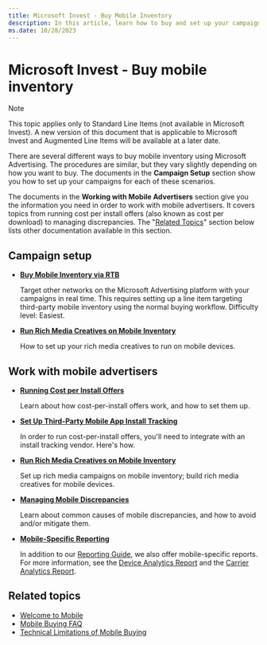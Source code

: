 ```yaml
---
title: Microsoft Invest - Buy Mobile Inventory
description: In this article, learn how to buy and set up your campaign for mobile inventory, and explore approaches to work with mobile advertisers.
ms.date: 10/28/2023
---
```


# Microsoft Invest - Buy mobile inventory

> [!NOTE]
> This topic applies only to Standard Line Items (not available in Microsoft Invest). A new version of this document that is applicable to Microsoft Invest and Augmented Line Items will be available at a later date.

There are several different ways to buy mobile inventory using Microsoft Advertising. The procedures are similar, but they vary slightly depending on how you want to buy. The documents in the **Campaign Setup** section show you how to set up your campaigns for each of these scenarios.

The documents in the **Working with Mobile Advertisers** section give you the information you need in order to work with mobile advertisers. It covers topics from running cost per install offers (also known as cost per download) to managing discrepancies. The "[Related Topics](#related-topics)" section below lists other documentation available in this section.

## Campaign setup

- **[Buy Mobile Inventory via RTB](buy-mobile-inventory-via-rtb.md)**  

  Target other networks on the Microsoft Advertising platform with your campaigns in real time. This requires setting up a line item targeting third-party mobile inventory using the normal buying workflow. Difficulty level: Easiest.

- **[Run Rich Media Creatives on Mobile Inventory](run-rich-media-creatives-on-mobile-inventory.md)**  

  How to set up your rich media creatives to run on mobile devices.

## Work with mobile advertisers

- **[Running Cost per Install Offers](running-cost-per-install-offers.md)**  

  Learn about how cost-per-install offers work, and how to set them up.

- **[Set Up Third-Party Mobile App Install Tracking](set-up-third-party-mobile-app-install-tracking.md)**  

  In order to run cost-per-install offers, you'll need to integrate with an install tracking vendor. Here's how.

- **[Run Rich Media Creatives on Mobile Inventory](run-rich-media-creatives-on-mobile-inventory.md)**  

  Set up rich media campaigns on mobile inventory; build rich media creatives for mobile devices.

- **[Managing Mobile Discrepancies](managing-mobile-discrepancies.md)**  

  Learn about common causes of mobile discrepancies, and how to avoid and/or mitigate them.

- **[Mobile-Specific Reporting](mobile-specific-reporting.md)**  

  In addition to our [Reporting Guide](reporting-guide.md), we also offer mobile-specific reports. For more information, see the [Device Analytics Report](device-analytics-report.md) and the [Carrier Analytics Report](carrier-analytics-report.md).

## Related topics

- [Welcome to Mobile](welcome-to-mobile.md)
- [Mobile Buying FAQ](mobile-buying-faq.md)
- [Technical Limitations of Mobile Buying](technical-limitations-of-mobile-buying.md)

